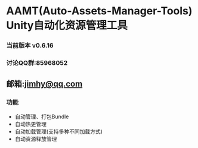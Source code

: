 # AAMT(Auto-Assets-Manager-Tools) Unity自动化资源管理工具

### 当前版本 v0.6.16

### 讨论QQ群:85968052
## 邮箱:jimhy@qq.com

### 功能

- 自动管理、打包Bundle
- 自动热更管理
- 自动加载管理(支持多种不同加载方式)
- 自动资源释放管理